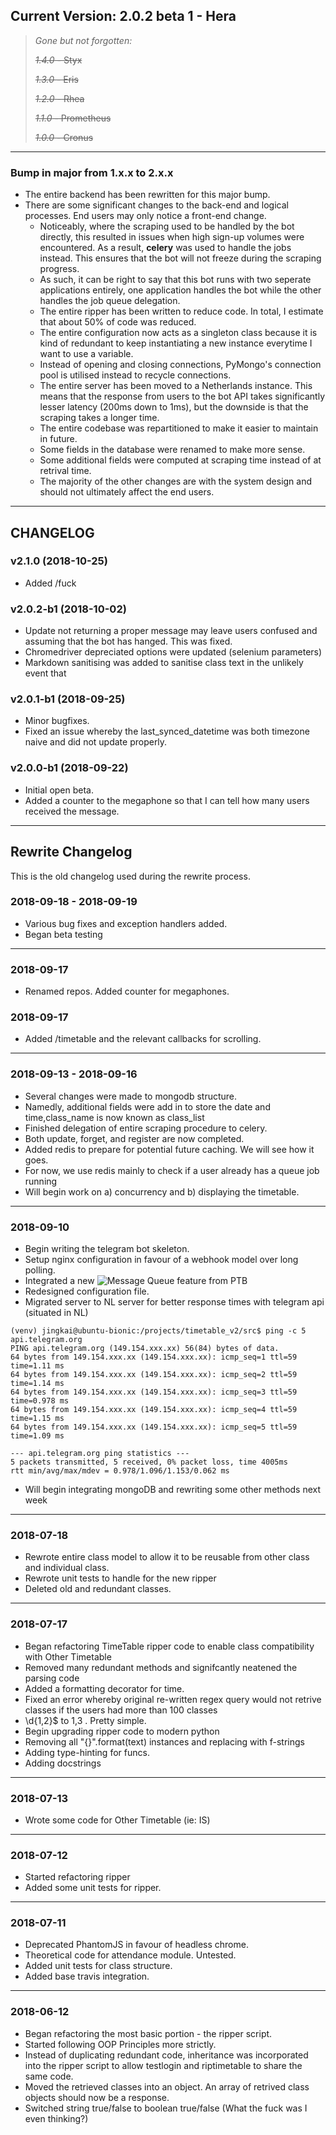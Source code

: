 ## Current Version: 2.0.2 beta 1 - Hera

>  *Gone but not forgotten:*
>  
>  ~~*1.4.0* - Styx~~
>
>  ~~*1.3.0* - Eris~~
>  
>  ~~*1.2.0* - Rhea~~
>  
>  ~~*1.1.0* - Prometheus~~
>  
>  ~~*1.0.0* - Cronus~~

<hr>

### Bump in major from 1.x.x to 2.x.x

* The entire backend has been rewritten for this major bump.
* There are some significant changes to the back-end and logical processes. End users may only notice a front-end change.
  * Noticeably, where the scraping used to be handled by the bot directly, this resulted in issues when high sign-up volumes were encountered. As a result, **celery** was used to handle the jobs instead. This ensures that the bot will not freeze during the scraping progress.
  * As such, it can be right to say that this bot runs with two seperate applications entirely, one application handles the bot while the other handles the job queue delegation.
  * The entire ripper has been written to reduce code. In total, I estimate that about 50% of code was reduced.
  * The entire configuration now acts as a singleton class because it is kind of redundant to keep instantiating a new instance everytime I want to use a variable.
  * Instead of opening and closing connections, PyMongo's connection pool is utilised instead to recycle connections.
  * The entire server has been moved to a Netherlands instance. This means that the response from users to the bot API takes significantly lesser latency (200ms down to 1ms), but the downside is that the scraping takes a longer time.
  * The entire codebase was repartitioned to make it easier to maintain in future.
  * Some fields in the database were renamed to make more sense.
  * Some additional fields were computed at scraping time instead of at retrival time.
  * The majority of the other changes are with the system design and should not ultimately affect the end users.

<hr>

## CHANGELOG

### v2.1.0 (2018-10-25)
* Added /fuck 

### v2.0.2-b1 (2018-10-02)
* Update not returning a proper message may leave users confused and assuming that the bot has hanged. This was fixed.
* Chromedriver depreciated options were updated (selenium parameters)
* Markdown sanitising was added to sanitise class text in the unlikely event that 

### v2.0.1-b1 (2018-09-25)
* Minor bugfixes.
* Fixed an issue whereby the last_synced_datetime was both timezone naive and did not update properly.

### v2.0.0-b1 (2018-09-22)
* Initial open beta.
* Added a counter to the megaphone so that I can tell how many users received the message.

<hr>

## Rewrite Changelog

This is the old changelog used during the rewrite process.

### 2018-09-18 - 2018-09-19
* Various bug fixes and exception handlers added.
* Began beta testing

<hr>

### 2018-09-17
* Renamed repos. Added counter for megaphones.

### 2018-09-17
* Added /timetable and the relevant callbacks for scrolling.

<hr>

### 2018-09-13 - 2018-09-16
* Several changes were made to mongodb structure.
* Namedly, additional fields were add in to store the date and time,class_name is now known as class_list
* Finished delegation of entire scraping procedure to celery.
* Both update, forget, and register are now completed.
* Added redis to prepare for potential future caching. We will see how it goes.
* For now, we use redis mainly to check if a user already has a queue job running
* Will begin work on a) concurrency and b) displaying the timetable.

<hr>

### 2018-09-10
* Begin writing the telegram bot skeleton.
* Setup nginx configuration in favour of a webhook model over long polling.
* Integrated a new ![Message Queue](https://github.com/python-telegram-bot/python-telegram-bot/wiki/Avoiding-flood-limits) feature from PTB
* Redesigned configuration file.
* Migrated server to NL server for better response times with telegram api (situated in NL)
```
(venv) jingkai@ubuntu-bionic:/projects/timetable_v2/src$ ping -c 5 api.telegram.org
PING api.telegram.org (149.154.xxx.xx) 56(84) bytes of data.
64 bytes from 149.154.xxx.xx (149.154.xxx.xx): icmp_seq=1 ttl=59 time=1.11 ms
64 bytes from 149.154.xxx.xx (149.154.xxx.xx): icmp_seq=2 ttl=59 time=1.14 ms
64 bytes from 149.154.xxx.xx (149.154.xxx.xx): icmp_seq=3 ttl=59 time=0.978 ms
64 bytes from 149.154.xxx.xx (149.154.xxx.xx): icmp_seq=4 ttl=59 time=1.15 ms
64 bytes from 149.154.xxx.xx (149.154.xxx.xx): icmp_seq=5 ttl=59 time=1.09 ms

--- api.telegram.org ping statistics ---
5 packets transmitted, 5 received, 0% packet loss, time 4005ms
rtt min/avg/max/mdev = 0.978/1.096/1.153/0.062 ms
```
* Will begin integrating mongoDB and rewriting some other methods next week

<hr>

### 2018-07-18
* Rewrote entire class model to allow it to be reusable from other class and individual class.
* Rewrote unit tests to handle for the new ripper
* Deleted old and redundant classes.

<hr>

### 2018-07-17
* Began refactoring TimeTable ripper code to enable class compatibility with Other Timetable
* Removed many redundant methods and signifcantly neatened the parsing code
* Added a formatting decorator for time.
* Fixed an error whereby original re-written regex query would not retrive classes if the users had more than 100 classes
* \d{1,2}$ to 1,3 . Pretty simple.
* Begin upgrading ripper code to modern python
* Removing all "{}".format(text) instances and replacing with f-strings
* Adding type-hinting for funcs.
* Adding docstrings

<hr>

### 2018-07-13
* Wrote some code for Other Timetable (ie: IS)

<hr>

### 2018-07-12
* Started refactoring ripper
* Added some unit tests for ripper.

<hr>

### 2018-07-11
* Deprecated PhantomJS in favour of headless chrome.
* Theoretical code for attendance module. Untested.
* Added unit tests for class structure.
* Added base travis integration.

<hr>

### 2018-06-12
* Began refactoring the most basic portion - the ripper script.
* Started following OOP Principles more strictly.
* Instead of duplicating redundant code, inheritance was incorporated into the ripper script to allow testlogin and riptimetable to share the same code.
* Moved the retrieved classes into an object. An array of retrived class objects should now be a response.
* Switched string true/false to boolean true/false (What the fuck was I even thinking?)